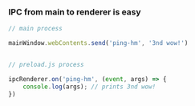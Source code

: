 ### IPC from main to renderer is easy

```js
// main process

mainWindow.webContents.send('ping-hm', '3nd wow!')


// preload.js process

ipcRenderer.on('ping-hm', (event, args) => {
    console.log(args); // prints 3nd wow!
})
